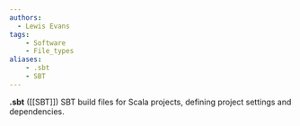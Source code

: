 ```yaml
---
authors:
  - Lewis Evans
tags:
    - Software
    - File_types
aliases:
    - .sbt
    - SBT
---
```

**.sbt** ([[SBT]]) SBT build files for Scala projects, defining project settings and dependencies.
